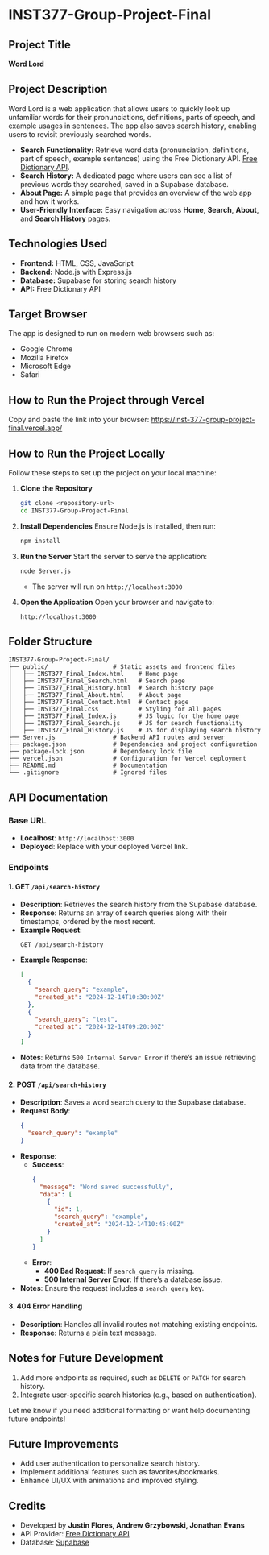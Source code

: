 # INST377-Group-Project-Final

## Project Title
**Word Lord**

## Project Description
Word Lord is a web application that allows users to quickly look up unfamiliar words for their pronunciations, definitions, parts of speech, and example usages in sentences. The app also saves search history, enabling users to revisit previously searched words.

- **Search Functionality:** Retrieve word data (pronunciation, definitions, part of speech, example sentences) using the Free Dictionary API. [Free Dictionary API](https://dictionaryapi.dev/).
- **Search History:** A dedicated page where users can see a list of previous words they searched, saved in a Supabase database.
- **About Page:** A simple page that provides an overview of the web app and how it works.
- **User-Friendly Interface:** Easy navigation across **Home**, **Search**, **About**, and **Search History** pages.

## Technologies Used
- **Frontend:** HTML, CSS, JavaScript
- **Backend:** Node.js with Express.js
- **Database:** Supabase for storing search history
- **API:** Free Dictionary API

## Target Browser
The app is designed to run on modern web browsers such as:
- Google Chrome
- Mozilla Firefox
- Microsoft Edge
- Safari

## How to Run the Project through Vercel
Copy and paste the link into your browser: 
https://inst-377-group-project-final.vercel.app/

## How to Run the Project Locally
Follow these steps to set up the project on your local machine:

1. **Clone the Repository**
   ```bash
   git clone <repository-url>
   cd INST377-Group-Project-Final
   ```

2. **Install Dependencies**
   Ensure Node.js is installed, then run:
   ```bash
   npm install
   ```

3. **Run the Server**
   Start the server to serve the application:
   ```bash
   node Server.js
   ```
   - The server will run on `http://localhost:3000`

4. **Open the Application**
   Open your browser and navigate to:
   ```
   http://localhost:3000
   ```

## Folder Structure

```plaintext
INST377-Group-Project-Final/
├── public/                  # Static assets and frontend files
│   ├── INST377_Final_Index.html    # Home page
│   ├── INST377_Final_Search.html   # Search page
│   ├── INST377_Final_History.html  # Search history page
│   ├── INST377_Final_About.html    # About page
│   ├── INST377_Final_Contact.html  # Contact page
│   ├── INST377_Final.css           # Styling for all pages
│   ├── INST377_Final_Index.js      # JS logic for the home page
│   ├── INST377_Final_Search.js     # JS for search functionality
│   ├── INST377_Final_History.js    # JS for displaying search history
├── Server.js                # Backend API routes and server
├── package.json             # Dependencies and project configuration
├── package-lock.json        # Dependency lock file
├── vercel.json              # Configuration for Vercel deployment
├── README.md                # Documentation
└── .gitignore               # Ignored files
```

## **API Documentation**

### Base URL
- **Localhost**: `http://localhost:3000`
- **Deployed**: Replace with your deployed Vercel link.

### **Endpoints**

#### 1. **GET `/api/search-history`**
- **Description**: Retrieves the search history from the Supabase database.
- **Response**: Returns an array of search queries along with their timestamps, ordered by the most recent.
- **Example Request**:
  ```
  GET /api/search-history
  ```
- **Example Response**:
  ```json
  [
    {
      "search_query": "example",
      "created_at": "2024-12-14T10:30:00Z"
    },
    {
      "search_query": "test",
      "created_at": "2024-12-14T09:20:00Z"
    }
  ]

- **Notes**: Returns `500 Internal Server Error` if there’s an issue retrieving data from the database.

#### 2. **POST `/api/search-history`**
- **Description**: Saves a word search query to the Supabase database.
- **Request Body**:
  ```json
  {
    "search_query": "example"
  }
  ```
- **Response**:
  - **Success**:
    ```json
    {
      "message": "Word saved successfully",
      "data": [
        {
          "id": 1,
          "search_query": "example",
          "created_at": "2024-12-14T10:45:00Z"
        }
      ]
    }
  - **Error**:
    - **400 Bad Request**: If `search_query` is missing.
    - **500 Internal Server Error**: If there’s a database issue.
- **Notes**: Ensure the request includes a `search_query` key.


#### 3. **404 Error Handling**
- **Description**: Handles all invalid routes not matching existing endpoints.
- **Response**: Returns a plain text message.
  

## **Notes for Future Development**
1. Add more endpoints as required, such as `DELETE` or `PATCH` for search history.
2. Integrate user-specific search histories (e.g., based on authentication).

Let me know if you need additional formatting or want help documenting future endpoints!


## Future Improvements
- Add user authentication to personalize search history.
- Implement additional features such as favorites/bookmarks.
- Enhance UI/UX with animations and improved styling.

## Credits
- Developed by **Justin Flores, Andrew Grzybowski, Jonathan Evans**
- API Provider: [Free Dictionary API](https://dictionaryapi.dev/)
- Database: [Supabase](https://supabase.com/)

